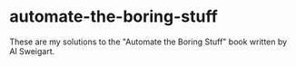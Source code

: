 # automate-the-boring-stuff
These are my solutions to the "Automate the Boring Stuff" book written by Al Sweigart.
